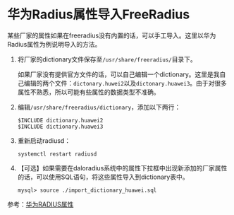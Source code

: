 # 华为Radius属性导入FreeRadius


某些厂家的属性如果在freeradius没有内置的话，可以手工导入。这里以华为Radius属性为例说明导入的方法。

1. 将厂家的dictionary文件保存至`/usr/share/freeradius/`目录下。

    如果厂家没有提供官方文件的话，可以自己编辑一个dictionary。这里是我自己编辑的两个文件：`dictonary.huwei2`以及`dictonary.huawei3`。由于对很多属性不熟悉，所以可能有些属性的数据类型不准确。
    
2. 编辑`/usr/share/freeradius/dictionary`，添加以下两行：

    ```
    $INCLUDE dictionary.huawei2
    $INCLUDE dictionary.huawei3
    ```   
     
3. 重新启动radiusd：

    ```
    systemctl restart radiusd
    ```

4. 【可选】如果需要在daloradius系统中的属性下拉框中出现新添加的厂家属性的话，可以使用SQL语句，将这些属性导入到dictionary表中。

    ```
    mysql> source ./import_dictionary_huawei.sql
    ```
    
参考：[华为RADIUS属性](http://htmlpreview.github.io/?https://github.com/racksam/freeradius_huawei/blob/master/02-RADIUS-Huawei.htm)    